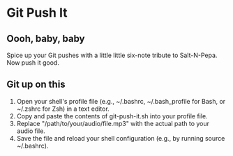 # Git Push It

## Oooh, baby, baby

Spice up your Git pushes with a little little six-note tribute to Salt-N-Pepa. Now push it good.

## Git up on this

1. Open your shell's profile file (e.g., ~/.bashrc, ~/.bash_profile for Bash, or ~/.zshrc for Zsh) in a text editor.
1. Copy and paste the contents of git-push-it.sh into your profile file.
1. Replace "/path/to/your/audio/file.mp3" with the actual path to your audio file.
1. Save the file and reload your shell configuration (e.g., by running source ~/.bashrc).

